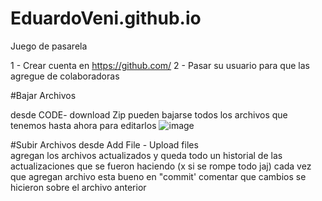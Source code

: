 # EduardoVeni.github.io
Juego de pasarela


1 - Crear cuenta en https://github.com/
2 - Pasar su usuario para que las agregue de colaboradoras


#Bajar Archivos

desde CODE- download Zip 
pueden bajarse todos los archivos que tenemos hasta ahora para editarlos
![image](https://user-images.githubusercontent.com/115672756/195468483-d88571e2-0fc9-49c0-935f-afeca4deeedf.png)



#Subir Archivos
 desde Add File - Upload files   
agregan los archivos actualizados y queda todo un historial de las actualizaciones que se fueron  haciendo (x si se rompe todo jaj)
cada vez que agregan archivo esta bueno en "commit' comentar que cambios se hicieron sobre el archivo anterior
